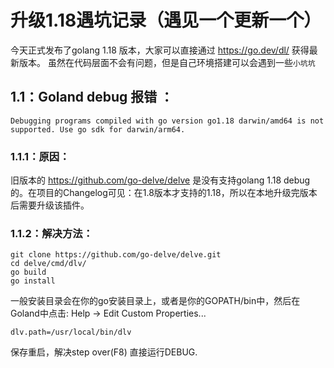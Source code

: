 # 升级1.18遇坑记录（遇见一个更新一个）
今天正式发布了golang 1.18 版本，大家可以直接通过 https://go.dev/dl/ 获得最新版本。
虽然在代码层面不会有问题，但是自己环境搭建可以会遇到一些`小坑坑`
## 1.1：Goland debug 报错 ：
    Debugging programs compiled with go version go1.18 darwin/amd64 is not supported. Use go sdk for darwin/arm64.

###  1.1.1：原因：

旧版本的 https://github.com/go-delve/delve 是没有支持golang 1.18 debug的。在项目的Changelog可见：在1.8版本才支持的1.18，所以在本地升级完版本后需要升级该插件。
### 1.1.2：解决方法：
~~~
git clone https://github.com/go-delve/delve.git
cd delve/cmd/dlv/ 
go build 
go install
~~~

一般安装目录会在你的go安装目录上，或者是你的GOPATH/bin中，然后在Goland中点击: Help → Edit Custom Properties...

~~~
dlv.path=/usr/local/bin/dlv
~~~
保存重启，解决step over(F8) 直接运行DEBUG.
